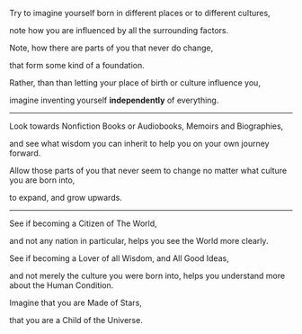 Try to imagine yourself born in different places or to different cultures,

note how you are influenced by all the surrounding factors.

Note, how there are parts of you that never do change,

that form some kind of a foundation.

Rather, than than letting your place of birth or culture influence you,

imagine inventing yourself **independently** of everything.

---

Look towards Nonfiction Books or Audiobooks, Memoirs and Biographies,

and see what wisdom you can inherit to help you on your own journey forward.

Allow those parts of you that never seem to change no matter what culture you are born into,

to expand, and grow upwards.

---

See if becoming a Citizen of The World,

and not any nation in particular, helps you see the World more clearly.

See if becoming a Lover of all Wisdom, and All Good Ideas,

and not merely the culture you were born into, helps you understand more about the Human Condition.

Imagine that you are Made of Stars,

that you are a Child of the Universe.
